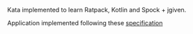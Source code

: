 Kata implemented to learn Ratpack, Kotlin and Spock + jgiven.

Application implemented following these [specification](APIs.yaml)
